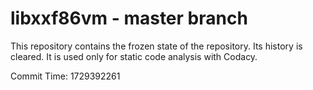 # libxxf86vm - master branch

This repository contains the frozen state of the repository.
Its history is cleared. It is used only for static code
analysis with Codacy.

Commit Time: 1729392261